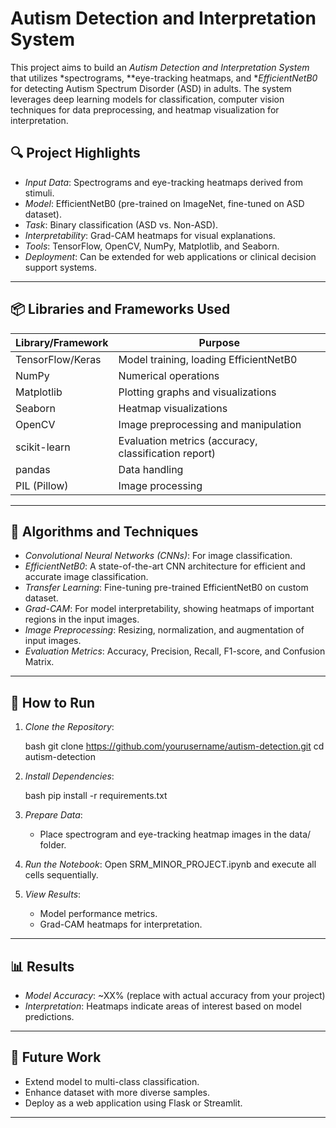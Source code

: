 # Autism Detection and Interpretation System

This project aims to build an *Autism Detection and Interpretation System* that utilizes *spectrograms, **eye-tracking heatmaps, and **EfficientNetB0* for detecting Autism Spectrum Disorder (ASD) in adults. The system leverages deep learning models for classification, computer vision techniques for data preprocessing, and heatmap visualization for interpretation.

## 🔍 Project Highlights

* *Input Data*: Spectrograms and eye-tracking heatmaps derived from stimuli.
* *Model*: EfficientNetB0 (pre-trained on ImageNet, fine-tuned on ASD dataset).
* *Task*: Binary classification (ASD vs. Non-ASD).
* *Interpretability*: Grad-CAM heatmaps for visual explanations.
* *Tools*: TensorFlow, OpenCV, NumPy, Matplotlib, and Seaborn.
* *Deployment*: Can be extended for web applications or clinical decision support systems.

---

## 📦 Libraries and Frameworks Used

| Library/Framework | Purpose                                              |
| ----------------- | ---------------------------------------------------- |
| TensorFlow/Keras  | Model training, loading EfficientNetB0               |
| NumPy             | Numerical operations                                 |
| Matplotlib        | Plotting graphs and visualizations                   |
| Seaborn           | Heatmap visualizations                               |
| OpenCV            | Image preprocessing and manipulation                 |
| scikit-learn      | Evaluation metrics (accuracy, classification report) |
| pandas            | Data handling                                        |
| PIL (Pillow)      | Image processing                                     |

---

## 🧠 Algorithms and Techniques

* *Convolutional Neural Networks (CNNs)*: For image classification.
* *EfficientNetB0*: A state-of-the-art CNN architecture for efficient and accurate image classification.
* *Transfer Learning*: Fine-tuning pre-trained EfficientNetB0 on custom dataset.
* *Grad-CAM*: For model interpretability, showing heatmaps of important regions in the input images.
* *Image Preprocessing*: Resizing, normalization, and augmentation of input images.
* *Evaluation Metrics*: Accuracy, Precision, Recall, F1-score, and Confusion Matrix.

---

## 🚀 How to Run

1. *Clone the Repository*:

   bash
   git clone https://github.com/yourusername/autism-detection.git
   cd autism-detection
   

2. *Install Dependencies*:

   bash
   pip install -r requirements.txt
   

3. *Prepare Data*:

   * Place spectrogram and eye-tracking heatmap images in the data/ folder.

4. *Run the Notebook*:
   Open SRM_MINOR_PROJECT.ipynb and execute all cells sequentially.

5. *View Results*:

   * Model performance metrics.
   * Grad-CAM heatmaps for interpretation.

---

## 📊 Results

* *Model Accuracy*: \~XX% (replace with actual accuracy from your project)
* *Interpretation*: Heatmaps indicate areas of interest based on model predictions.

---

## 📄 Future Work

* Extend model to multi-class classification.
* Enhance dataset with more diverse samples.
* Deploy as a web application using Flask or Streamlit.

---

